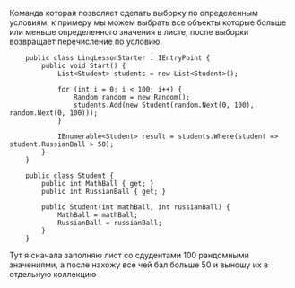 Команда которая позволяет сделать выборку по определенным условиям, к примеру мы можем выбрать все объекты которые больше или меньше определенного значения в листе, после выборки возвращает перечисление по условию.

```Csharp
    public class LinqLessonStarter : IEntryPoint {
        public void Start() {
            List<Student> students = new List<Student>();

            for (int i = 0; i < 100; i++) {
                Random random = new Random();
                students.Add(new Student(random.Next(0, 100), random.Next(0, 100)));
            }

            IEnumerable<Student> result = students.Where(student => student.RussianBall > 50);
        }
    }
    
    public class Student {
        public int MathBall { get; }
        public int RussianBall { get; }

        public Student(int mathBall, int russianBall) {
            MathBall = mathBall;
            RussianBall = russianBall;
        }
    }
```

Тут я сначала заполняю лист со сдудентами 100 рандомными значениями, а после нахожу все чей бал больше 50 и выношу их в отдельную коллекцию